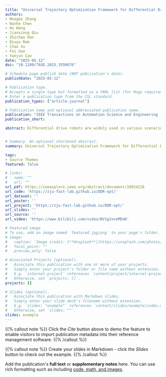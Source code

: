 ```yaml
---
title: "Universal Trajectory Optimization Framework for Differential Drive Robot Class"
authors:
- Mnegke Zhang
- Nanhe Chen
- Hu Wang
- Jianxiong Qiu
- Zhichao Han
- Qiuyu Rem
- Chao Xu
- Fei Gao
- Yanjun Cao
date: "2025-05-12"
doi: "10.1109/TASE.2025.3550676"

# Schedule page publish date (NOT publication's date).
publishDate: "2025-05-12"

# Publication type.
# Accepts a single type but formatted as a YAML list (for Hugo requirements).
# Enter a publication type from the CSL standard.
publication_types: ["article-journal"]

# Publication name and optional abbreviated publication name.
publication: "IEEE Transactions on Automation Science and Engineering (TASE)"
publication_short: 

abstract: Differential drive robots are widely used in various scenarios thanks to their straightforward principle, from household service robots to disaster response field robots. The nonholonomic dynamics and possible lateral slip of these robots lead to difficulty in getting feasible and high-quality trajectories. Although there are several types of driving mechanisms for real-world applications, they all share a similar driving principle, which involves controlling the relative motion of independently actuated tracks or wheels to achieve both linear and angular movement. Therefore, a comprehensive trajectory optimization to compute trajectories efficiently for various kinds of differential drive robots is highly desirable. In this paper, we propose a universal trajectory optimization framework, enabling the generation of high-quality trajectories within a restricted computational timeframe for these robots. We introduce a novel trajectory representation based on polynomial parameterization of motion states or their integrals, such as angular and linear velocities, which inherently matches the robots’ motion to the control principle. The trajectory optimization problem is formulated to minimize computation complexity while prioritizing safety and operational efficiency. We then build a full-stack autonomous planning and control system to demonstrate its feasibility and robustness. We conduct extensive simulations and real-world testing in crowded environments with three kinds of differential drive robots to validate the effectiveness of our approach.Note to Practitioners—The Differential drive robot, known for its simple mechanics and high maneuverability, is widely used in many applications. However, current methods have limitations in practice when high-performance motion is needed. Due to the state representation in Cartesian space, path planning makes it difficult to consider nonholonomic constraints directly. The existing trajectory optimization cannot effectively constrain the angular velocity and it is difficult to model forward and backward motion into a continuous trajectory. This paper provides a novel trajectory representation that inherently utilizes the motion performance of differential drive robots, which ensures its universality for different platforms, and reduces the time required to generate trajectories to ensure real-time performance. Based on this, we propose a robust planning and control framework to achieve efficient navigation. We release the source code at https://zju-fast-lab.github.io/DDR-opt/ facilitating expansion and deployment for practitioners. We validate this framework through extensive experiments, demonstrating its capability to navigate challenging environments.


# Summary. An optional shortened abstract.
summary: Universal Trajectory Optimization Framework for Differential Drive Robot Class

tags:
- Source Themes
featured: false

# links:
# - name: ""
#   url: ""
url_pdf: https://ieeexplore.ieee.org/abstract/document/10924228
url_code: 'https://zju-fast-lab.github.io/DDR-opt/'
url_dataset: ''
url_poster: ''
url_project: 'https://zju-fast-lab.github.io/DDR-opt/'
url_slides: ''
url_source: ''
url_video: 'https://www.bilibili.com/video/BV1gJxveMEm8'

# Featured image
# To use, add an image named `featured.jpg/png` to your page's folder. 
# image:
#   caption: 'Image credit: [**Unsplash**](https://unsplash.com/photos/jdD8gXaTZsc)'
#   focal_point: ""
#   preview_only: false

# Associated Projects (optional).
#   Associate this publication with one or more of your projects.
#   Simply enter your project's folder or file name without extension.
#   E.g. `internal-project` references `content/project/internal-project/index.md`.
#   Otherwise, set `projects: []`.
projects: []

# Slides (optional).
#   Associate this publication with Markdown slides.
#   Simply enter your slide deck's filename without extension.
#   E.g. `slides: "example"` references `content/slides/example/index.md`.
#   Otherwise, set `slides: ""`.
slides: example
---
```


{{% callout note %}}
Click the *Cite* button above to demo the feature to enable visitors to import publication metadata into their reference management software.
{{% /callout %}}

{{% callout note %}}
Create your slides in Markdown - click the *Slides* button to check out the example.
{{% /callout %}}

Add the publication's **full text** or **supplementary notes** here. You can use rich formatting such as including [code, math, and images](https://docs.hugoblox.com/content/writing-markdown-latex/).
